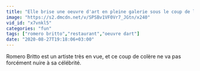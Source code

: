 ```yaml
---
title: "Elle brise une oeuvre d'art en pleine galerie sous le coup de la col\u00e8re"
image: "https://s2.dmcdn.net/v/SPSBv1VF0Vr7_JGtn/x240"
vid_id: "x7vnkl5"
categories: "fun"
tags: ["romero britto","restaurant","oeuvre dart"]
date: "2020-08-27T19:18:06+03:00"
---
```

Romero Britto est un artiste très en vue, et ce coup de colère ne va pas forcément nuire à sa célébrité.
